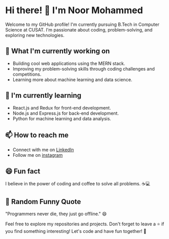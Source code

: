 # Hi there! 👋 I'm Noor Mohammed

Welcome to my GitHub profile! I'm currently pursuing B.Tech in Computer Science at CUSAT. I'm passionate about coding, problem-solving, and exploring new technologies. 

## 🔭 What I'm currently working on
- Building cool web applications using the MERN stack.
- Improving my problem-solving skills through coding challenges and competitions.
- Learning more about machine learning and data science.

## 🌱 I'm currently learning
- React.js and Redux for front-end development.
- Node.js and Express.js for back-end development.
- Python for machine learning and data analysis.

## 📫 How to reach me
- Connect with me on [LinkedIn](https://www.linkedin.com/in/noormohammed)
- Follow me on [instagram](https://instagram.com/noor_v.m)

## 😄 Fun fact
I believe in the power of coding and coffee to solve all problems. ☕️💻

## 🤣 Random Funny Quote
"Programmers never die, they just go offline." 😄

Feel free to explore my repositories and projects. Don't forget to leave a ⭐️ if you find something interesting! Let's code and have fun together! 🚀
